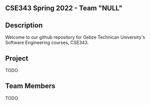 ## CSE343 Spring 2022 - Team "NULL"

## Description
Welcome to our github repository for Gebze Technican University's Software Engineering courses, CSE343.

## Project
TODO

## Team Members
TODO

